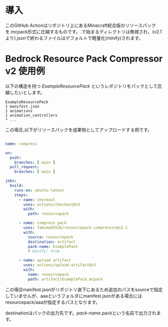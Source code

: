 # 導入
このGitHub Actionはリポジトリ上にあるMinecraft統合版のリソースパックを.mcpack形式に圧縮するものです。.で始まるディレクトリは無視され、(v2.1より).jsonで終わるファイルはデフォルトで軽量化(minify)されます。

# Bedrock Resource Pack Compressor v2 使用例
以下の構造を持つ _ExampleResourcePack_ というレポジトリをパックとして圧縮したいとします。 
```
ExampleResourcePack
├ manifest.json
├ animations
├ animation_controllers
└ ...
```

この場合,以下がリソースパックを成果物としてアップロードする例です。

```yml

name: compress

on:
  push:
    branches: [ main ]
  pull_request:
    branches: [ main ]

jobs:
  build:
    runs-on: ubuntu-latest
    steps:
      - name: checkout
        uses: actions/checkout@v3
        with:
          path: resourcepack

      - name: compress pack
        uses: famima65536/resourcepack-compressor@v2.1
        with:
          source: resourcepack
          destination: artifact
          pack-name: ExamplePack
          # minify: true

      - name: upload artifact
        uses: actions/upload-artifact@v3
        with:
          name: resourcepack
          path: artifact/ExamplePack.mcpack
```

この場合manifest.jsonがリポジトリ直下にあるため追加のパスをsourceで指定していませんが、aaaというフォルダにmanifest.jsonがある場合にはresourcepack/aaaが指定するパスとなります。

destinationはパックの出力先です。_pack-name_.packという名前で出力されます。